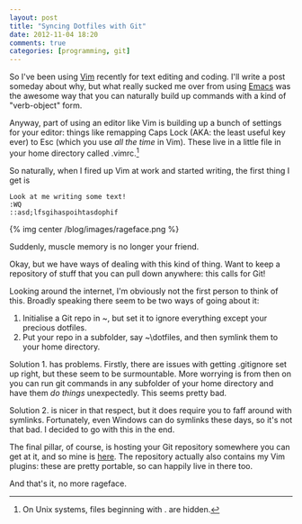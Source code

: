 ```yaml
---
layout: post
title: "Syncing Dotfiles with Git"
date: 2012-11-04 18:20
comments: true
categories: [programming, git]
---
```


So I've been using [Vim](http://www.vim.org/) recently for text editing and coding. I'll write a post someday about why, but what really sucked me over from using [Emacs](http://www.gnu.org/software/emacs/) was the awesome way that you can naturally build up commands with a kind of "verb-object" form.

Anyway, part of using an editor like Vim is building up a bunch of settings for your editor: things like remapping Caps Lock (AKA: the least useful key ever) to Esc (which you use *all the time* in Vim). These live in a little file in your home directory called .vimrc.[^dotfiles]

[^dotfiles]: On Unix systems, files beginning with . are hidden.

So naturally, when I fired up Vim at work and started writing, the first thing I get is

    Look at me writing some text!
    :WQ
    ::asd;lfsgihaspoihtasdophif

{% img center /blog/images/rageface.png %}

Suddenly, muscle memory is no longer your friend.

<!-- more -->

Okay, but we have ways of dealing with this kind of thing. Want to keep a repository of stuff that you can pull down anywhere: this calls for Git!

Looking around the internet, I'm obviously not the first person to think of this. Broadly speaking there seem to be two ways of going about it:

1. Initialise a Git repo in ~, but set it to ignore everything except your precious dotfiles.
2. Put your repo in a subfolder, say ~\dotfiles, and then symlink them to your home directory.

Solution 1. has problems. Firstly, there are issues with getting .gitignore set up right, but these seem to be surmountable. More worrying is from then on you can run git commands in any subfolder of your home directory and have them *do things* unexpectedly. This seems pretty bad.

Solution 2. is nicer in that respect, but it does require you to faff around with symlinks. Fortunately, even Windows can do symlinks these days, so it's not that bad. I decided to go with this in the end.

The final pillar, of course, is hosting your Git repository somewhere you can get at it, and so mine is [here](https://github.com/michaelpj/dotfiles). The repository actually also contains my Vim plugins: these are pretty portable, so can happily live in there too.

And that's it, no more rageface. 

